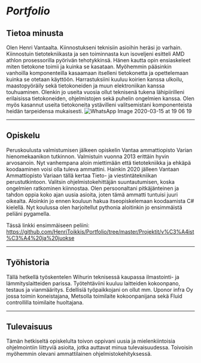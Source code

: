 # *Portfolio*

## Tietoa minusta
Olen Henri Vantaalta. Kiinnostukseni teknisiin asioihin heräsi jo varhain. Kiinnostuin tietotekniikasta ja sen toiminnasta kun isoveljeni esitteli AMD athlon prosessorilla pyörivän tehotykkinsä. Hänen kautta opin ensiaskeleet miten tietokone toimii ja kuinka se kasataan. Myöhemmin pääsinkin vanhoilla komponenteilla kasaamaan itselleni tietokonetta ja opettelemaan kuinka se otetaan käyttöön. Harrastuksiini kuuluu koirien kanssa ulkoilu, maastopyöräily sekä tietokoneiden ja muun elektroniikan kanssa touhuaminen. Olenkin jo useita vuosia ollut teknisenä tukena lähipiirilleni erilaisissa tietokoneiden, ohjelmistojen sekä puhelin ongelmien kanssa. Olen myös kasannut useita tietokoneita ystävilleni valitsemistani komponenteista heidän tarpeidensa mukaisesti. 
![WhatsApp Image 2020-03-15 at 19 06 19](https://user-images.githubusercontent.com/61405373/76706702-4ee57200-66f2-11ea-8abd-e03ba6082e26.jpeg)
 ****************************


## Opiskelu

Peruskoulusta valmistumisen jälkeen opiskelin Vantaa ammattiopisto Varian hienomekaanikon tutkinnon. Valmistuin vuonna 2013 erittäin hyvin arvosanoin. Nyt vanhempana aloin miettimään että tietotekniikka ja ehkäpä koodaaminen voisi olla tuleva ammattini. Hainkin 2020 jälleen Vantaan Ammattiopisto Variaan tällä kertaa ‍Tieto- ja viestintätekniikan perustutkintoon. Valitsin ohjelmistokehittäjän suuntautumisen, koska ongelmien ratkominen kiinnostaa. Olen persoonaltani pitkäjänteinen ja tahdon oppia koko ajan uusia asioita, joten tämä ammatti tuntuisi juuri oikealta. Aloinkin jo ennen kouluun hakua itseopiskelemaan koodaamista C# kielellä. Nyt koulussa olen harjoitellut pythonia aloitinkin jo ensimmäistä peliäni pygamella.

Tässä linkki ensimmäiseen peliini:
https://github.com/HenriToikkis/Portfolio/tree/master/Projektit/v%C3%A4ist%C3%A4%20ja%20juokse
*************************************

## Työhistoria
Tällä hetkellä työskentelen Wihurin teknisessä kaupassa ilmastointi- ja lämmityslaitteiden parissa. Työtehtäviini kuuluu laitteiden kokoonpano, testaus ja vianmääritys. Edellisiä työpaikkojani on ollut mm. Uponor infra Oy jossa toimin koneistajana, Metsolla toimilaite kokoonpanijana sekä Fluid controllilla toimilaite huoltajana.
*********************************************
## Tulevaisuus
Tämän hetkiseltä opiskelulta toivon oppivani uusia ja mielenkiintoisia ohjelmointiin liittyviä asioita, jotka auttavat minua tulevaisuudessa. Toivoisin myöhemmin olevani ammattilainen ohjelmistokehityksessä.

